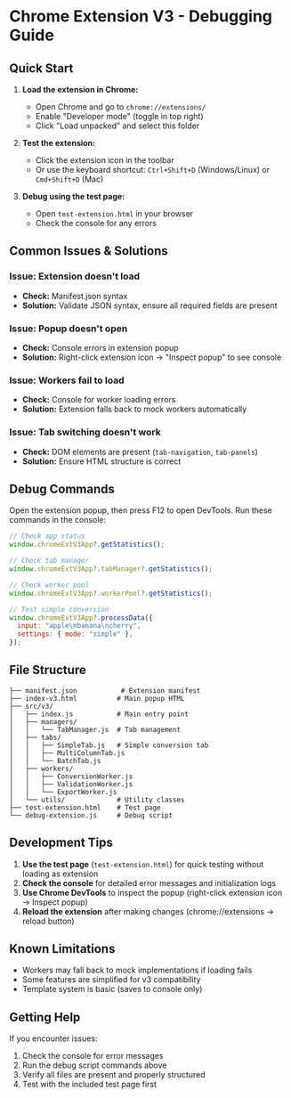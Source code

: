 # Chrome Extension V3 - Debugging Guide

## Quick Start

1. **Load the extension in Chrome:**

   - Open Chrome and go to `chrome://extensions/`
   - Enable "Developer mode" (toggle in top right)
   - Click "Load unpacked" and select this folder

2. **Test the extension:**

   - Click the extension icon in the toolbar
   - Or use the keyboard shortcut: `Ctrl+Shift+D` (Windows/Linux) or `Cmd+Shift+D` (Mac)

3. **Debug using the test page:**
   - Open `test-extension.html` in your browser
   - Check the console for any errors

## Common Issues & Solutions

### Issue: Extension doesn't load

- **Check:** Manifest.json syntax
- **Solution:** Validate JSON syntax, ensure all required fields are present

### Issue: Popup doesn't open

- **Check:** Console errors in extension popup
- **Solution:** Right-click extension icon → "Inspect popup" to see console

### Issue: Workers fail to load

- **Check:** Console for worker loading errors
- **Solution:** Extension falls back to mock workers automatically

### Issue: Tab switching doesn't work

- **Check:** DOM elements are present (`tab-navigation`, `tab-panels`)
- **Solution:** Ensure HTML structure is correct

## Debug Commands

Open the extension popup, then press F12 to open DevTools. Run these commands in the console:

```javascript
// Check app status
window.chromeExtV3App?.getStatistics();

// Check tab manager
window.chromeExtV3App?.tabManager?.getStatistics();

// Check worker pool
window.chromeExtV3App?.workerPool?.getStatistics();

// Test simple conversion
window.chromeExtV3App?.processData({
  input: "apple\nbanana\ncherry",
  settings: { mode: "simple" },
});
```

## File Structure

```
├── manifest.json           # Extension manifest
├── index-v3.html          # Main popup HTML
├── src/v3/
│   ├── index.js           # Main entry point
│   ├── managers/
│   │   └── TabManager.js  # Tab management
│   ├── tabs/
│   │   ├── SimpleTab.js   # Simple conversion tab
│   │   ├── MultiColumnTab.js
│   │   └── BatchTab.js
│   ├── workers/
│   │   ├── ConversionWorker.js
│   │   ├── ValidationWorker.js
│   │   └── ExportWorker.js
│   └── utils/             # Utility classes
├── test-extension.html    # Test page
└── debug-extension.js     # Debug script
```

## Development Tips

1. **Use the test page** (`test-extension.html`) for quick testing without loading as extension
2. **Check the console** for detailed error messages and initialization logs
3. **Use Chrome DevTools** to inspect the popup (right-click extension icon → Inspect popup)
4. **Reload the extension** after making changes (chrome://extensions → reload button)

## Known Limitations

- Workers may fall back to mock implementations if loading fails
- Some features are simplified for v3 compatibility
- Template system is basic (saves to console only)

## Getting Help

If you encounter issues:

1. Check the console for error messages
2. Run the debug script commands above
3. Verify all files are present and properly structured
4. Test with the included test page first
